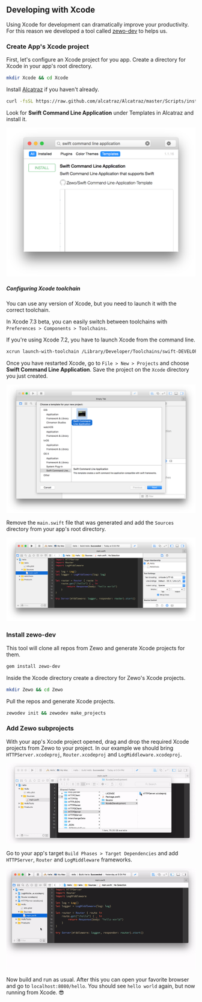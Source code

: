 ## Developing with Xcode

Using Xcode for development can dramatically improve your productivity. For this reason we developed a tool called [zewo-dev](https://github.com/Zewo/zewo-dev) to helps us.

### Create App's Xcode project

First, let's configure an Xcode project for you app. Create a directory for Xcode in your app's root directory.

```sh
mkdir Xcode && cd Xcode
```

Install [Alcatraz](https://github.com/supermarin/Alcatraz) if you haven't already.

```sh
curl -fsSL https://raw.github.com/alcatraz/Alcatraz/master/Scripts/install.sh | sh
```

Look for **Swift Command Line Application** under Templates in Alcatraz and install it.

![New Project](https://raw.githubusercontent.com/Zewo/Docs/master/Images/SwiftCommandLineApplicationAlcatraz.png)

##### Configuring Xcode toolchain
You can use any version of Xcode, but you need to launch it with the correct toolchain.

In Xcode 7.3 beta, you can easily switch between toolchains with `Preferences > Components > Toolchains`.

If you're using Xcode 7.2, you have to launch Xcode from the command line.
```sh
xcrun launch-with-toolchain /Library/Developer/Toolchains/swift-DEVELOPMENT-SNAPSHOT-2016-02-08-a.xctoolchain/
```

Once you have restarted Xcode, go to `File > New > Projects` and choose **Swift Command Line Application**. Save the project on the `Xcode` directory you just created.

![New Project](https://raw.githubusercontent.com/Zewo/Docs/master/Images/SwiftCommandLineApplicationProject.png)

Remove the `main.swift` file that was generated and add the `Sources` directory from your app's root directory.

![New Project](https://raw.githubusercontent.com/Zewo/Docs/master/Images/HelloMainXcode.png)

### Install zewo-dev

This tool will clone all repos from Zewo and generate Xcode projects for them.

```sh
gem install zewo-dev
```


Inside the Xcode directory create a directory for Zewo's Xcode projects.

```sh
mkdir Zewo && cd Zewo
```

Pull the repos and generate Xcode projects.

```sh
zewodev init && zewodev make_projects
```

### Add Zewo subprojects

With your app's Xcode project opened, drag and drop the required Xcode projects from Zewo to your project. In our example we should bring `HTTPServer.xcodeproj`, `Router.xcodeproj` and `LogMiddleware.xcodeproj`.

![New Project](https://raw.githubusercontent.com/Zewo/Docs/master/Images/AddXcodeSubprojects.gif)

Go to your app's target `Build Phases > Target Dependencies` and add `HTTPServer`, `Router` and `LogMiddleware` frameworks.

![New Project](https://raw.githubusercontent.com/Zewo/Docs/master/Images/AddBuildPhaseDependencies.gif)

Now build and run as usual. After this you can open your favorite browser and go to `localhost:8080/hello`. You should see `hello world` again, but now running from Xcode. 😎
